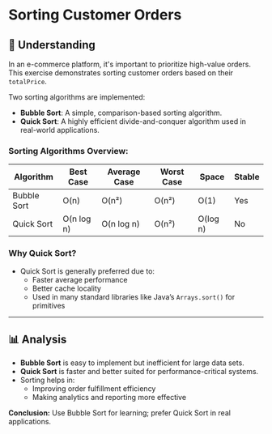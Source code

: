 # Sorting Customer Orders

## 🧠 Understanding

In an e-commerce platform, it's important to prioritize high-value orders. This exercise demonstrates sorting customer orders based on their `totalPrice`.

Two sorting algorithms are implemented:
- **Bubble Sort**: A simple, comparison-based sorting algorithm.
- **Quick Sort**: A highly efficient divide-and-conquer algorithm used in real-world applications.

### Sorting Algorithms Overview:

| Algorithm   | Best Case  | Average Case | Worst Case | Space    | Stable |
|-------------|------------|--------------|------------|----------|--------|
| Bubble Sort | O(n)       | O(n²)        | O(n²)      | O(1)     | Yes    |
| Quick Sort  | O(n log n) | O(n log n)   | O(n²)      | O(log n) | No     |

### Why Quick Sort?
- Quick Sort is generally preferred due to:
    - Faster average performance
    - Better cache locality
    - Used in many standard libraries like Java’s `Arrays.sort()` for primitives

---

## 📊 Analysis

- **Bubble Sort** is easy to implement but inefficient for large data sets.
- **Quick Sort** is faster and better suited for performance-critical systems.
- Sorting helps in:
    - Improving order fulfillment efficiency
    - Making analytics and reporting more effective

**Conclusion:** Use Bubble Sort for learning; prefer Quick Sort in real applications.
